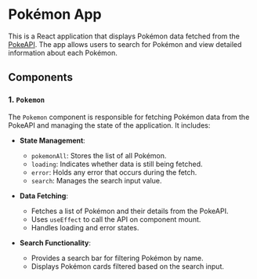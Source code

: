 # Pokémon App

This is a React application that displays Pokémon data fetched from the [PokeAPI](https://pokeapi.co/). The app allows users to search for Pokémon and view detailed information about each Pokémon.

## Components

### 1. `Pokemon`

The `Pokemon` component is responsible for fetching Pokémon data from the PokeAPI and managing the state of the application. It includes:

- **State Management**:

  - `pokemonAll`: Stores the list of all Pokémon.
  - `loading`: Indicates whether data is still being fetched.
  - `error`: Holds any error that occurs during the fetch.
  - `search`: Manages the search input value.

- **Data Fetching**:

  - Fetches a list of Pokémon and their details from the PokeAPI.
  - Uses `useEffect` to call the API on component mount.
  - Handles loading and error states.

- **Search Functionality**:
  - Provides a search bar for filtering Pokémon by name.
  - Displays Pokémon cards filtered based on the search input.
